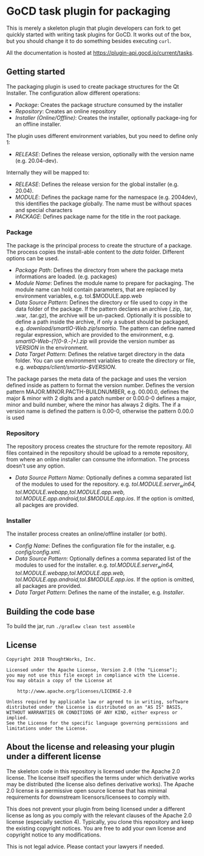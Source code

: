 # GoCD task plugin for packaging

This is merely a skeleton plugin that plugin developers can fork to get quickly 
started with writing task plugins for GoCD. It works out of the box, but you should change 
it to do something besides executing `curl`.
 
All the documentation is hosted at https://plugin-api.gocd.io/current/tasks.



## Getting started

The packaging plugin is used to create package structures for the Qt Installer. The configuration allow different operations:

- *Package*: Creates the package structure consumed by the installer
- *Repository*: Creates an online repository
- *Installer (Online/Offline)*: Creates the installer, optionally package-ing for an offline installer.


The plugin uses different environment variables, but you need to define only 1:

- *RELEASE*: Defines the release version, optionally with the version name (e.g. 20.04-dev).

Internally they will be mapped to:

- *RELEASE*: Defines the release version for the global installer (e.g. 20.04).
- *MODULE*: Defines the package name for the namespace (e.g. 2004dev), this identifies the package globally. The name must be without spaces and special characters
- *PACKAGE*: Defines package name for the title in the root package.


### Package

The package is the principal process to create the structure of a package. The process copies the install-able content to the *data* folder. Different options can be used.

- *Package Path*: Defines the directory from where the package meta informations are loaded. (e.g. packages)
- *Module Name*: Defines the module name to prepare for packaging. The module name can hold contain parameters, that are replaced by environment variables, e.g. tol.$MODULE.app.web
- *Data Source Pattern*: Defines the directory or file used to copy in the data folder of the package. If the pattern declares an archive (.zip, .tar, .war, .tar.gz), the archive will be un-packed. Optionally it is possible to define a path inside the archive, if only a subset should be packaged, e.g. *download/smartIO-Web.zip!smartio*. The pattern can define named regular expression, which are provided to the environment, e.g. *smartIO-Web-(?<VERSION>[0-9.\-]+).zip* will provide the version number as *VERSION* in the environment.
- *Data Target Pattern*: Defines the relative target directory in the data folder. You can use environment variables to create the directory or file, e.g. *webapps/client/smartio-$VERSION*.

The package parses the meta data of the package and uses the version defined inside as pattern to format the version number. Defines the version pattern MAJOR.MINOR.PACTH-BUILDNUMBER, e.g. 00.00.0, defines the major & minor with 2 digits and a patch number or 0.00.0-0 defines a major, minor and build number, where the minor has always 2 digits. The if a version name is defined the pattern is 0.00-0, otherwise the pattern 0.00.0 is used

### Repository

The repository process creates the structure for the remote repository. All files contained in the repository should be upload to a remote repository, from where an online installer can consume the information. The process doesn't use any option.

- *Data Source Pattern Name*: Optionally defines a comma separated list of the modules to used for the repository. e.g. *tol.$MODULE.server_win64,tol.$MODULE.webapp,tol.$MODULE.app.web,tol.$MODULE.app.android,tol.$MODULE.app.ios*. If the option is omitted, all packges are provided.


### Installer

The installer process creates an online/offline installer (or both).

- *Config Name*: Defines the configuration file for the installer, e.g. *config/config.xml*.
- *Data Source Pattern*: Optionally defines a comma separated list of the modules to used for the installer. e.g. *tol.$MODULE.server_win64,tol.$MODULE.webapp,tol.$MODULE.app.web,tol.$MODULE.app.android,tol.$MODULE.app.ios*. If the option is omitted, all packages are provided. 
- *Data Target Pattern*: Defines the name of the installer, e.g. *Installer*.


## Building the code base

To build the jar, run `./gradlew clean test assemble`

## License

```plain
Copyright 2018 ThoughtWorks, Inc.

Licensed under the Apache License, Version 2.0 (the "License");
you may not use this file except in compliance with the License.
You may obtain a copy of the License at

    http://www.apache.org/licenses/LICENSE-2.0

Unless required by applicable law or agreed to in writing, software
distributed under the License is distributed on an "AS IS" BASIS,
WITHOUT WARRANTIES OR CONDITIONS OF ANY KIND, either express or implied.
See the License for the specific language governing permissions and
limitations under the License.
```

## About the license and releasing your plugin under a different license

The skeleton code in this repository is licensed under the Apache 2.0 license. The license itself specifies the terms
under which derivative works may be distributed (the license also defines derivative works). The Apache 2.0 license is a
permissive open source license that has minimal requirements for downstream licensors/licensees to comply with.

This does not prevent your plugin from being licensed under a different license as long as you comply with the relevant
clauses of the Apache 2.0 license (especially section 4). Typically, you clone this repository and keep the existing
copyright notices. You are free to add your own license and copyright notice to any modifications.

This is not legal advice. Please contact your lawyers if needed.
